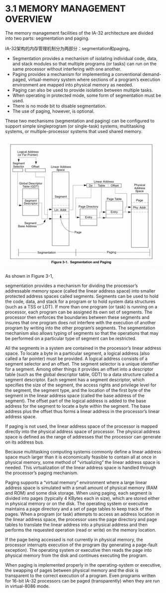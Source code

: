 # 3.1 MEMORY MANAGEMENT OVERVIEW

The memory management facilities of the IA-32 architecture are divided into two parts: segmentation and paging. 

IA-32架构的内存管理机制分为两部分：segmentation和paging。

- Segmentation provides a mechanism of isolating individual code, data, and stack modules so that multiple programs (or tasks) can run on the same processor without interfering with one another. 
- Paging provides a mechanism for implementing a conventional demand-paged, virtual-memory system where sections of a program’s execution environment are mapped into physical memory as needed. 
- Paging can also be used to provide isolation between multiple tasks. 
- When operating in protected mode, some form of segmentation must be used. 
- There is no mode bit to disable segmentation. 
- The use of paging, however, is optional. 

These two mechanisms (segmentation and paging) can be configured to support simple singleprogram (or single-task) systems, multitasking systems, or multiple-processor systems that used shared memory. 

![](/static/images/2501/p022.png)

As shown in Figure 3-1, 

segmentation provides a mechanism for dividing the processor’s addressable memory space (called the linear address space) into smaller protected address spaces called segments. Segments can be used to hold the code, data, and stack for a program or to hold system data structures (such as a TSS or LDT). If more than one program (or task) is running on a processor, each program can be assigned its own set of segments. The processor then enforces the boundaries between these segments and insures that one program does not interfere with the execution of another program by writing into the other program’s segments. The segmentation mechanism also allows typing of segments so that the operations that may be performed on a particular type of segment can be restricted. 

All the segments in a system are contained in the processor’s linear address space. To locate a byte in a particular segment, a logical address (also called a far pointer) must be provided. A logical address consists of a segment selector and an offset. The segment selector is a unique identifier for a segment. Among other things it provides an offset into a descriptor table (such as the global descriptor table, GDT) to a data structure called a segment descriptor. Each segment has a segment descriptor, which specifies the size of the segment, the access rights and privilege level for the segment, the segment type, and the location of the first byte of the segment in the linear address space (called the base address of the segment). The offset part of the logical address is added to the base address for the segment to locate a byte within the segment. The base address plus the offset thus forms a linear address in the processor’s linear address space.

If paging is not used, the linear address space of the processor is mapped directly into the physical address space of processor. The physical address space is defined as the range of addresses that the processor can generate on its address bus. 

Because multitasking computing systems commonly define a linear address space much larger than it is economically feasible to contain all at once in physical memory, some method of “virtualizing” the linear address space is needed. This virtualization of the linear address space is handled through the processor’s paging mechanism.

Paging supports a “virtual memory” environment where a large linear address space is simulated with a small amount of physical memory (RAM and ROM) and some disk storage. When using paging, each segment is divided into pages (typically 4 KBytes each in size), which are stored either in physical memory or on the disk. The operating system or executive maintains a page directory and a set of page tables to keep track of the pages. When a program (or task) attempts to access an address location in the linear address space, the processor uses the page directory and page tables to translate the linear address into a physical address and then performs the requested operation (read or write) on the memory location.

If the page being accessed is not currently in physical memory, the processor interrupts execution of the program (by generating a page-fault exception). The operating system or executive then reads the page into physical memory from the disk and continues executing the program.

When paging is implemented properly in the operating-system or executive, the swapping of pages between physical memory and the disk is transparent to the correct execution of a program. Even programs written for 16-bit IA-32 processors can be paged (transparently) when they are run in virtual-8086 mode.